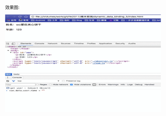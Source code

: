 
效果图:

![效果图](https://github.com/spsl/ife2017/blob/master/%E7%B3%AF%E7%B1%B3%E5%89%8D%E7%AB%AF/dynamic_data_binding_5/vue5.gif)
